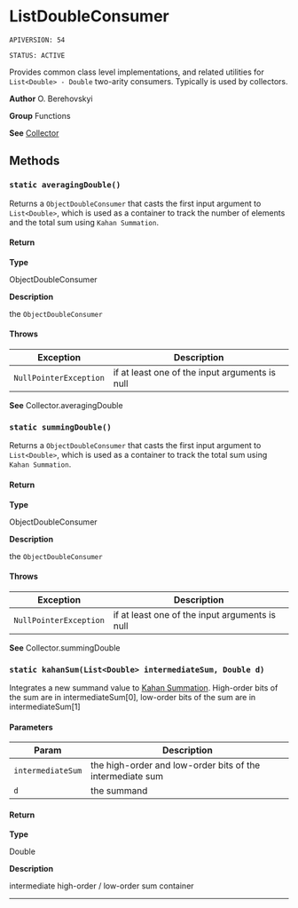 # ListDoubleConsumer

`APIVERSION: 54`

`STATUS: ACTIVE`

Provides common class level implementations, and related utilities for `List<Double> - Double` two-arity consumers. Typically is used by collectors.


**Author** O. Berehovskyi


**Group** Functions


**See** [Collector](/docs/Collectors/Collector.md)

## Methods
### `static averagingDouble()`

Returns a `ObjectDoubleConsumer` that casts the first input argument to `List<Double>`, which is used as a container to track the number of elements and the total sum using `Kahan Summation`.

#### Return

**Type**

ObjectDoubleConsumer

**Description**

the `ObjectDoubleConsumer`

#### Throws
|Exception|Description|
|---|---|
|`NullPointerException`|if at least one of the input arguments is null|


**See** Collector.averagingDouble

### `static summingDouble()`

Returns a `ObjectDoubleConsumer` that casts the first input argument to `List<Double>`, which is used as a container to track the total sum using `Kahan Summation`.

#### Return

**Type**

ObjectDoubleConsumer

**Description**

the `ObjectDoubleConsumer`

#### Throws
|Exception|Description|
|---|---|
|`NullPointerException`|if at least one of the input arguments is null|


**See** Collector.summingDouble

### `static kahanSum(List<Double> intermediateSum, Double d)`

Integrates a new summand value to <a href=&quot;https://en.wikipedia.org/wiki/Kahan_summation_algorithm&quot;>Kahan Summation</a>. High-order bits of the sum are in intermediateSum[0], low-order bits of the sum are in intermediateSum[1]

#### Parameters
|Param|Description|
|---|---|
|`intermediateSum`|the high-order and low-order bits of the intermediate sum|
|`d`|the summand|

#### Return

**Type**

Double

**Description**

intermediate high-order / low-order sum container

---

